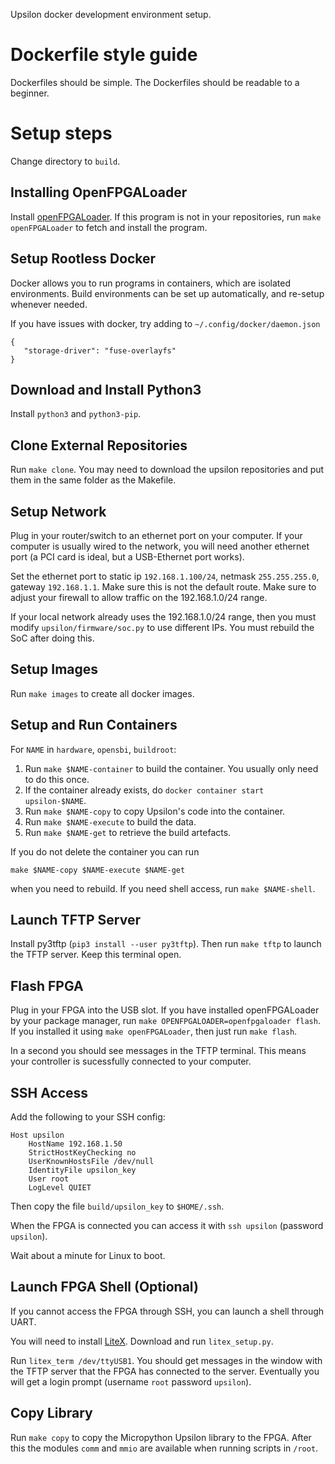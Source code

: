 Upsilon docker development environment setup.

# Dockerfile style guide

Dockerfiles should be simple. The Dockerfiles should be readable to a
beginner.

# Setup steps

Change directory to `build`.

## Installing OpenFPGALoader

Install [openFPGALoader][1]. If this program is not in your repositories,
run `make openFPGALoader` to fetch and install the program.

[1]: https://trabucayre.github.io/openFPGALoader/index.html

## Setup Rootless Docker

Docker allows you to run programs in containers, which are isolated
environments. Build environments can be set up automatically, and re-setup
whenever needed.

If you have issues with docker, try adding to `~/.config/docker/daemon.json`

    {
       "storage-driver": "fuse-overlayfs"
    }


## Download and Install Python3

Install `python3` and `python3-pip`.

## Clone External Repositories

Run `make clone`. You may need to download the upsilon repositories
and put them in the same folder as the Makefile.

## Setup Network

Plug in your router/switch to an ethernet port on your computer. If your
computer is usually wired to the network, you will need another ethernet
port (a PCI card is ideal, but a USB-Ethernet port works).

Set the ethernet port to static ip `192.168.1.100/24`, netmask `255.255.255.0`,
gateway `192.168.1.1`. Make sure this is not the default route. Make sure
to adjust your firewall to allow traffic on the 192.168.1.0/24 range.

If your local network already uses the 192.168.1.0/24 range, then you must
modify `upsilon/firmware/soc.py` to use different IPs. You must rebuild the
SoC after doing this.

## Setup Images

Run `make images` to create all docker images.

## Setup and Run Containers

For `NAME` in `hardware`, `opensbi`, `buildroot`:

1. Run `make $NAME-container` to build the container. You usually only need
   to do this once.
2. If the container already exists, do `docker container start upsilon-$NAME`.
3. Run `make $NAME-copy` to copy Upsilon's code into the container.
4. Run `make $NAME-execute` to build the data.
5. Run `make $NAME-get` to retrieve the build artefacts.

If you do not delete the container you can run

	make $NAME-copy $NAME-execute $NAME-get

when you need to rebuild. If you need shell access, run `make $NAME-shell`.

## Launch TFTP Server

Install py3tftp (`pip3 install --user py3tftp`). Then run `make tftp` to
launch the TFTP server. Keep this terminal open.

## Flash FPGA

Plug in your FPGA into the USB slot. If you have installed openFPGALoader
by your package manager, run `make OPENFPGALOADER=openfpgaloader flash`.
If you installed it using `make openFPGALoader`, then just run `make flash`.

In a second you should see messages in the TFTP terminal. This means your
controller is sucessfully connected to your computer.

## SSH Access

Add the following to your SSH config:

	Host upsilon
		HostName 192.168.1.50
		StrictHostKeyChecking no
		UserKnownHostsFile /dev/null
		IdentityFile upsilon_key
		User root
		LogLevel QUIET

Then copy the file `build/upsilon_key` to `$HOME/.ssh`.

When the FPGA is connected you can access it with `ssh upsilon` (password
`upsilon`).

Wait about a minute for Linux to boot.

## Launch FPGA Shell (Optional)

If you cannot access the FPGA through SSH, you can launch a shell through
UART.

You will need to install [LiteX](https://github.com/enjoy-digital/litex).
Download and run `litex_setup.py`.

Run `litex_term /dev/ttyUSB1`. You should get messages in the window with
the TFTP server that the FPGA has connected to the server. Eventually you
will get a login prompt (username `root` password `upsilon`).

## Copy Library

Run `make copy` to copy the Micropython Upsilon library to the FPGA. After
this the modules `comm` and `mmio` are available when running scripts in
`/root`.
